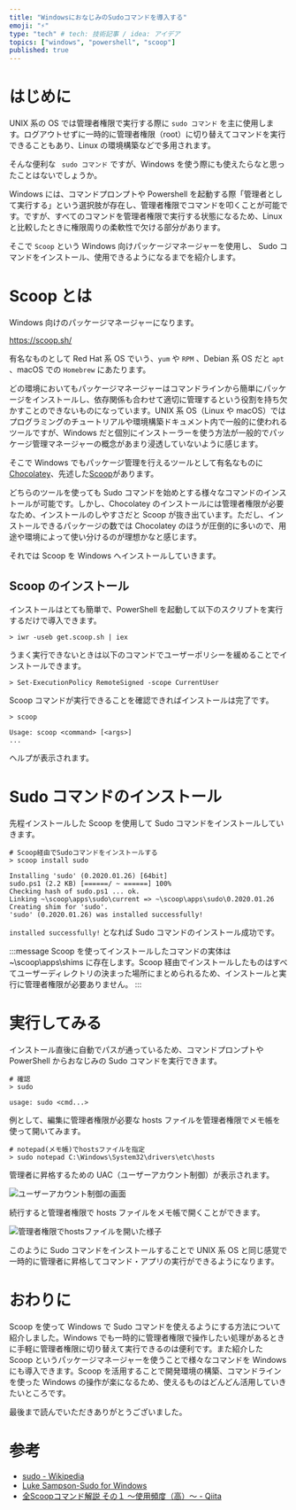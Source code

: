 ```yaml
---
title: "WindowsにおなじみのSudoコマンドを導入する"
emoji: "⚡"
type: "tech" # tech: 技術記事 / idea: アイデア
topics: ["windows", "powershell", "scoop"]
published: true
---
```


# はじめに

UNIX 系の OS では管理者権限で実行する際に `sudo コマンド` を主に使用します。ログアウトせずに一時的に管理者権限（root）に切り替えてコマンドを実行できることもあり、Linux の環境構築などで多用されます。

そんな便利な ` sudo コマンド` ですが、Windows を使う際にも使えたらなと思ったことはないでしょうか。

Windows には、コマンドプロンプトや Powershell を起動する際「管理者として実行する」という選択肢が存在し、管理者権限でコマンドを叩くことが可能です。ですが、すべてのコマンドを管理者権限で実行する状態になるため、Linux と比較したときに権限周りの柔軟性で欠ける部分があります。

そこで `Scoop` という Windows 向けパッケージマネージャーを使用し、 Sudo コマンドをインストール、使用できるようになるまでを紹介します。

# Scoop とは

Windows 向けのパッケージマネージャーになります。

https://scoop.sh/

有名なものとして Red Hat 系 OS でいう、`yum` や `RPM` 、Debian 系 OS だと `apt` 、macOS での `Homebrew` にあたります。

どの環境においてもパッケージマネージャーはコマンドラインから簡単にパッケージをインストールし、依存関係も合わせて適切に管理するという役割を持ち欠かすことのできないものになっています。UNIX 系 OS（Linux や macOS）ではプログラミングのチュートリアルや環境構築ドキュメント内で一般的に使われるツールですが、Windows だと個別にインストーラーを使う方法が一般的でパッケージ管理マネージャーの概念があまり浸透していないように感じます。

そこで Windows でもパッケージ管理を行えるツールとして有名なものに[Chocolatey](https://chocolatey.org/)、先述した[Scoop](https://scoop.sh/)があります。

どちらのツールを使っても Sudo コマンドを始めとする様々なコマンドのインストールが可能です。しかし、Chocolatey のインストールには管理者権限が必要なため、インストールのしやすさだと Scoop が抜き出ています。ただし、インストールできるパッケージの数では Chocolatey のほうが圧倒的に多いので、用途や環境によって使い分けるのが理想かなと感じます。

それでは Scoop を Windows へインストールしていきます。

## Scoop のインストール

インストールはとても簡単で、PowerShell を起動して以下のスクリプトを実行するだけで導入できます。

```powershell:powershell
> iwr -useb get.scoop.sh | iex
```

うまく実行できないときは以下のコマンドでユーザーポリシーを緩めることでインストールできます。

```powershell:powershell
> Set-ExecutionPolicy RemoteSigned -scope CurrentUser
```

Scoop コマンドが実行できることを確認できればインストールは完了です。

```powershell:powershell
> scoop

Usage: scoop <command> [<args>]
...
```
ヘルプが表示されます。


# Sudo コマンドのインストール

先程インストールした Scoop を使用して Sudo コマンドをインストールしていきます。

```powershell:powershell
# Scoop経由でSudoコマンドをインストールする
> scoop install sudo

Installing 'sudo' (0.2020.01.26) [64bit]
sudo.ps1 (2.2 KB) [======/ ~ ======] 100%
Checking hash of sudo.ps1 ... ok.
Linking ~\scoop\apps\sudo\current => ~\scoop\apps\sudo\0.2020.01.26
Creating shim for 'sudo'.
'sudo' (0.2020.01.26) was installed successfully!
```

`installed successfully!` となれば Sudo コマンドのインストール成功です。

:::message
Scoop を使ってインストールしたコマンドの実体は~\scoop\apps\shims に存在します。Scoop 経由でインストールしたものはすべてユーザーディレクトリの決まった場所にまとめられるため、インストールと実行に管理者権限が必要ありません。
:::

# 実行してみる

インストール直後に自動でパスが通っているため、コマンドプロンプトや PowerShell からおなじみの Sudo コマンドを実行できます。

```powershell:powershell
# 確認
> sudo

usage: sudo <cmd...>
```

例として、編集に管理者権限が必要な hosts ファイルを管理者権限でメモ帳を使って開いてみます。

```powershell:powershell
# notepad(メモ帳)でhostsファイルを指定
> sudo notepad C:\Windows\System32\drivers\etc\hosts
```

管理者に昇格するための UAC（ユーザーアカウント制御）が表示されます。

![ユーザーアカウント制御の画面](https://storage.googleapis.com/zenn-user-upload/5gbhypvzvgkalw6r3xuzrubs8vkr)

続行すると管理者権限で hosts ファイルをメモ帳で開くことができます。

![管理者権限でhostsファイルを開いた様子](https://storage.googleapis.com/zenn-user-upload/6qc6m9myaywrqv6v70onc5zwwaj2)

このように Sudo コマンドをインストールすることで UNIX 系 OS と同じ感覚で一時的に管理者に昇格してコマンド・アプリの実行ができるようになります。

# おわりに

Scoop を使って Windows で Sudo コマンドを使えるようにする方法について紹介しました。Windows でも一時的に管理者権限で操作したい処理があるときに手軽に管理者権限に切り替えて実行できるのは便利です。また紹介した Scoop というパッケージマネージャーを使うことで様々なコマンドを Windows にも導入できます。Scoop を活用することで開発環境の構築、コマンドラインを使った Windows の操作が楽になるため、使えるものはどんどん活用していきたいところです。

最後まで読んでいただきありがとうございました。

# 参考

- [sudo - Wikipedia](https://ja.wikipedia.org/wiki/Sudo)
- [Luke Sampson-Sudo for Windows](http://blog.lukesampson.com/sudo-for-windows)
- [全Scoopコマンド解説 その１ ～使用頻度（高）～ - Qiita](https://qiita.com/nimzo6689/items/1ab33380366e324c0b84)